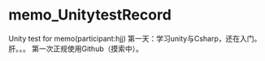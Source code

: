 # memo_UnitytestRecord
Unity test for memo(participant:hjj)
第一天：学习unity与Csharp，还在入门。肝。。。
        第一次正规使用Github（摸索中）。
